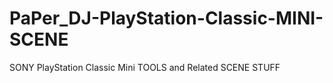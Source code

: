 # PaPer_DJ-PlayStation-Classic-MINI-SCENE
SONY PlayStation Classic Mini TOOLS and Related SCENE STUFF
